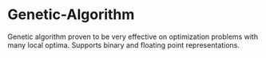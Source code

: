 # Genetic-Algorithm
Genetic algorithm proven to be very effective on optimization problems with many local optima. Supports binary and floating point representations.
